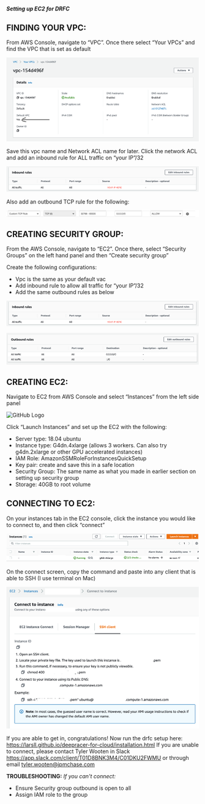 ##### Setting up EC2 for DRFC

## FINDING YOUR VPC:

From AWS Console, navigate to “VPC”. Once there select “Your VPCs” and find the VPC that is set as default

 ![GitHub Logo](/images/vpc.png)

Save this vpc name and Network ACL name for later.
Click the network ACL and add an inbound rule for ALL traffic on “your IP”/32

 ![GitHub Logo](/images/inbound.png)

Also add an outbound TCP rule for the following:

 ![GitHub Logo](/images/upload_tcp.png)

## CREATING SECURITY GROUP:

From the AWS Console, navigate to “EC2”. Once there, select “Security Groups” on the left hand panel and then  “Create security group”

Create the following configurations:
*	Vpc is the same as your default vac
*	Add inbound rule to allow all traffic for “your IP”/32
*	Add the same outbound rules as below
 
 ![GitHub Logo](/images/inbound.png)

 ![GitHub Logo](/images/outbound.png)

## CREATING EC2:

Navigate to EC2 from AWS Console and select “Instances” from the left side panel

 ![GitHub Logo](/images/instance.png)

Click “Launch Instances” and set up the EC2 with the following:

*	Server type: 18.04 ubuntu
*	Instance type: G4dn.4xlarge  (allows 3 workers. Can also try g4dn.2xlarge or other GPU accelerated instances)
*	IAM Role: AmazonSSMRoleForInstancesQuickSetup
*	Key pair: create and save this in a safe location
*	Security Group: The same name as what you made in earlier section on setting up security group
*	Storage: 40GB to root volume

## CONNECTING TO EC2:

On your instances tab in the EC2 console, click the instance you would like to connect to, and then click “connect”

![GitHub Logo](/images/ec2.png)

On the connect screen, copy the command and paste into any client that is able to SSH (I use terminal on Mac)

 ![GitHub Logo](/images/connect.png)
 
If you are able to get in, congratulations! Now run the drfc setup here: https://larsll.github.io/deepracer-for-cloud/installation.html
If you are unable to connect, please contact Tyler Wooten in Slack https://app.slack.com/client/T01D8BNK3M4/C01DKU2FWMU or through email tyler.wooten@jpmchase.com

**TROUBLESHOOTING:**
*If you can't connect:*
* Ensure Security group outbound is open to all
* Assign IAM role to the group


